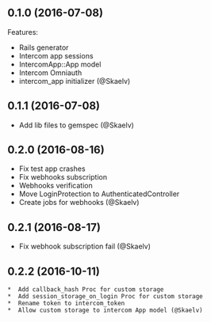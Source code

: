 ## 0.1.0 (2016-07-08)

Features:

  * Rails generator
  * Intercom app sessions
  * IntercomApp::App model
  * Intercom Omniauth
  * intercom_app initializer (@Skaelv)

## 0.1.1 (2016-07-08)

  * Add lib files to gemspec (@Skaelv)

## 0.2.0 (2016-08-16)

  * Fix test app crashes
  * Fix webhooks subscription
  * Webhooks verification
  * Move LoginProtection to AuthenticatedController
  * Create jobs for webhooks (@Skaelv)

## 0.2.1 (2016-08-17)

  * Fix webhook subscription fail (@Skaelv)

## 0.2.2 (2016-10-11)

    *  Add callback_hash Proc for custom storage
    *  Add session_storage_on_login Proc for custom storage
    *  Rename token to intercom_token
    *  Allow custom storage to intercom App model (@Skaelv)
